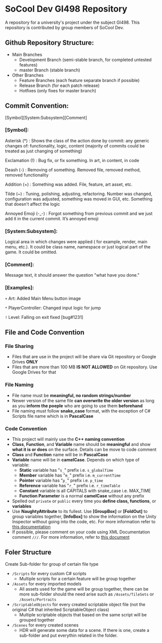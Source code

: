 # SoCool Dev GI498 Repository

A repository for a university's project under the subject GI498. This repository is contributed by group members of SoCool Dev.

## Github Repository Structure:

- Main Branches
  - Development Branch (semi-stable branch, for completed untested features)
  - master Branch (stable branch)
- Other Branches
  - Feature Branches (each feature separate branch if possible)
  - Release Branch (for each patch release)
  - Hotfixes (only fixes for master branch)


## Commit Convention:

[Symbol][System:Subsystem][Comment]

### [Symbol]:

Asterisk (*) : Shows the class of the action done by commit: any generic changes of: functionality, logic, content (majority of commits could be treated as just changing of something)

Exclamation (!) : Bug fix, or fix something. In art, in content, in code

Deash (-) : Removing of something. Removed file, removed method, removed functionality

Addition (+) : Something was added. File, feature, art asset, etc.

Tilde (~) : Tuning, polishing, adjusting, refactoring. Number was changed, configuration was adjusted, something was moved in GUI, etc. Something that doesn't affect the logic

Annoyed Emoji (-_-) : Forgot something from previous commit and we just add it in the current commit. It’s annoyed emoji


### [System:Subsystem]:

Logical area in which changes were applied ( for example, render, main menu, etc.). It could be class name, namespace or just logical part of the game. It could be omitted.


### [Comment]:

Message text, it should answer the question "what have you done."

### [Examples]:

`+` Art: Added Main Menu button image

`*` PlayerController: Changed input logic for jump

`!` Level: Falling on exit fixed [bug#1231]

## File and Code Convention

### File Sharing

- Files that are use in the project will be share via Git repository or Google Drives **ONLY**
- Files that are more than 100 MB **IS NOT ALLOWED** on Git repository. Use Google Drives for that

### File Naming

- File name must be **meaningful, no random strings/number**
- Newer version of the same file **can overwrite the older version** as long as you **inform the poeple** who are going to use them **beforehand**
- File naming must follow **snake_case** format, with the exception of C# Scripts file name which is in **PascalCase**

### Code Convention

- This project will mainly use the **C++ naming convention**
- **Class**, **Function**, and **Variable** name should be **meaningful** and show **what it is or does** on the surface. Details can be move to code comment
- **Class** and **Function** name will be in **PascalCase**
- **Variable** name will be in **camelCase**. Depends on which type of variable:
  - **Static** variable has "`s_`" prefix i.e. `s_globalTime`
  - **Member** variable has "`m_`" prefix i.e. `m_currentTime`
  - **Pointer** variable has "`p_`" prefix i.e. `p_time`
  - **Reference** variable has "`r_`" prefix i.e. `r_timeTable`
  - **Constant** variable is all CAPITALS with snake_case i.e. MAX_TIME
  - **Function Parameter** is a normal **camelCase** without any prefix
- Spelled out `private` or `public` every time you **define class, functions**, or **variables**
- Use **NaughtyAttribute** to its fullest. Use **[GroupBox]** or **[FoldOut]** to group variables together, **[InfoBox]** to show the information on the Unity Inspector without going into the code, etc. For more information refer to [this documentation](https://learn.microsoft.com/en-us/dotnet/csharp/language-reference/xmldoc/recommended-tags)
- If possible, please comment on your code using XML Documentation comment `///`. For more information, refer to [this document](https://learn.microsoft.com/en-us/dotnet/csharp/language-reference/xmldoc/recommended-tags)

## Foler Structure

Create Sub-folder for group of certain file type
- `/Scripts` for every custom C# scripts
  - Multiple scripts for a certain feature will be group together
- `/Assets` for every imported models
  - All assets used for the game will be group together, there can be more sub-folder should the need arise such as `/Assets/TileSets` or `/Assets/Portraits`
- `/ScriptableObjects` for every created scriptable object file (not the original C# that inherited ScriptableObject class)
  - Multiple scriptable objects that based on the same script will be grouped together
- `/Scenes` for every created scenes
  - HDR will generate some data for a scene. If there is one, create a sub-folder and put everythin related in the folder.
